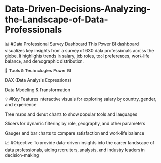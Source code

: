 # Data-Driven-Decisions-Analyzing-the-Landscape-of-Data-Professionals

📊 #Data Professional Survey Dashboard
This Power BI dashboard visualizes key insights from a survey of 630 data professionals across the globe. It highlights trends in salary, job roles, tool preferences, work-life balance, and demographic distribution.

🔧 Tools & Technologies
Power BI

DAX (Data Analysis Expressions)

Data Modeling & Transformation

💡 #Key Features
Interactive visuals for exploring salary by country, gender, and experience

Tree maps and donut charts to show popular tools and languages

Slicers for dynamic filtering by role, geography, and other parameters

Gauges and bar charts to compare satisfaction and work-life balance

📈 #Objective
To provide data-driven insights into the career landscape of data professionals, aiding recruiters, analysts, and industry leaders in decision-making
